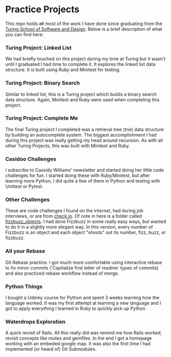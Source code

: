 # Practice Projects
This repo holds ~~all~~ most of the work I have done since graduating from the [Turing School of Software and Design](https://turing.io/). Below is a brief description of what you can find here:

### Turing Project: Linked List
We had briefly touched on this project during my time at Turing but it wasn't until I graduated I had time to complete it.  It explores the linked list data structure.  It is built using Ruby and Minitest for testing.

### Turing Project: Binary Search
Similar to linked list, this is a Turing project which builds a binary search data structure.  Again, Minitest and Ruby were used when completing this project.

### Turing Project: Complete Me
The final Turing project I completed was a retrieval tree (trie) data structure by building an autocomplete system.  The biggest accomplishment I had during this project was really getting my head around recursion.  As with all other Turing Projects, this was built with Minitest and Ruby.

### Casidoo Challenges
I subscribe to Cassidy Williams' newsletter and started doing her little code challenges for fun.  I started doing these with Ruby/Minitest, but after learning more Python, I did quite a few of them in Python and testing with Unittest or Pytest.

### Other Challenges
These are code challenges I found on the internet, had during job interviews, or are from [check.io](https://checkio.org/).  Of note in here is a folder called [fizzbuzz_objects](https://github.com/mikez321/practice_projects/tree/main/other_challenges/fizzbuzz_objects).  I had done Fizzbuzz in some really easy ways, but wanted to do it in a slightly more elegant way.  In this version, every number of Fizzbuzz is an object and each object "shouts" out its number, fizz, buzz, or fizzbuzz.

### All your Rebase
Git Rebase practice.  I got much more comfortable using interactive rebase to fix minor commits ('Capitalize first letter of readme' types of commits) and also practiced rebase workflow instead of merge.

### Python Things
I bought a Udemy course for Python and spent 3 weeks learning how the language worked.  It was my first attempt at learning a new language and I got to apply everything I learned in Ruby to quickly pick up Python.

### Waterdrops Exploration
A quick revisit of Rails.  All this really did was remind me how Rails worked, revisit concepts like routes and gemfiles.  In the end I got a homepage working with an embeded google map.  It was also the first time I had implemented (or heard of) Git Submodules.

